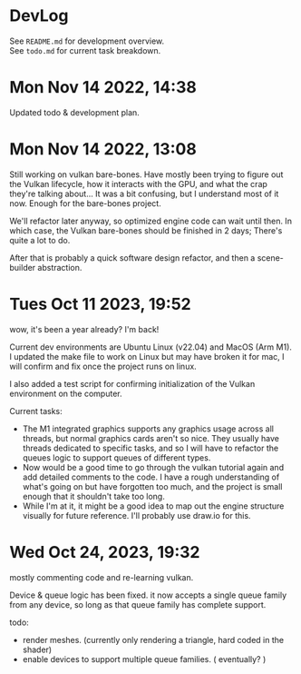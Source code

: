 # DevLog
See `README.md` for development overview.  
See `todo.md` for current task breakdown.


# Mon Nov 14 2022, 14:38
Updated todo & development plan.

# Mon Nov 14 2022, 13:08  
Still working on vulkan bare-bones. Have mostly been trying to figure out the Vulkan lifecycle, how it interacts with the GPU, and what the crap they're talking about...  It was a bit confusing, but I understand most of it now. Enough for the bare-bones project.

We'll refactor later anyway, so optimized engine code can wait until then. In which case, the Vulkan bare-bones should be finished in 2 days; There's quite a lot to do.  

After that is probably a quick software design refactor, and then a scene-builder abstraction.  

# Tues Oct 11 2023, 19:52
wow, it's been a year already? I'm back! 

Current dev environments are Ubuntu Linux (v22.04) and MacOS (Arm M1). I updated the make file to work on Linux but may have broken it for mac, I will confirm and fix once the project runs on linux. 

I also added a test script for confirming initialization of the Vulkan environment on the computer.

Current tasks:
- The M1 integrated graphics supports any graphics usage across all threads, but normal graphics cards aren't so nice. They usually have threads dedicated to specific tasks, and so I will have to refactor the queues logic to support queues of different types.
- Now would be a good time to go through the vulkan tutorial again and add detailed comments to the code. I have a rough understanding of what's going on but have forgotten too much, and the project is small enough that it shouldn't take too long.
- While I'm at it, it might be a good idea to map out the engine structure visually for future reference. I'll probably use draw.io for this.

# Wed Oct 24, 2023, 19:32
mostly commenting code and re-learning vulkan. 

Device & queue logic has been fixed. it now accepts a single queue family from any device, so long as that queue family has complete support.

todo:
- render meshes. (currently only rendering a triangle, hard coded in the shader)
- enable devices to support multiple queue families. ( eventually? )